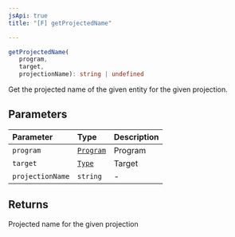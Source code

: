 ```yaml
---
jsApi: true
title: "[F] getProjectedName"

---
```

```ts
getProjectedName(
   program, 
   target, 
   projectionName): string | undefined
```

Get the projected name of the given entity for the given projection.

## Parameters

| Parameter | Type | Description |
| :------ | :------ | :------ |
| `program` | [`Program`](../interfaces/Program.md) | Program |
| `target` | [`Type`](../type-aliases/Type.md) | Target |
| `projectionName` | `string` | - |

## Returns

Projected name for the given projection
